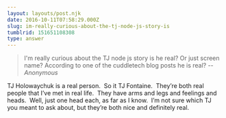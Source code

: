 ```yaml
---
layout: layouts/post.njk
date: 2016-10-11T07:58:29.000Z
slug: im-really-curious-about-the-tj-node-js-story-is
tumblrid: 151651108308
type: answer
---
```

> I'm really curious about the TJ node js story is he real? Or just screen name? According to one of the cuddletech blog posts he is real?
-- _Anonymous_

<p>TJ Holowaychuk is a real person.  So it TJ Fontaine.  They’re both real people that I’ve met in real life.  They have arms and legs and feelings and heads.  Well, just one head each, as far as I know.  I’m not sure which TJ you meant to ask about, but they’re both nice and definitely real.</p>


